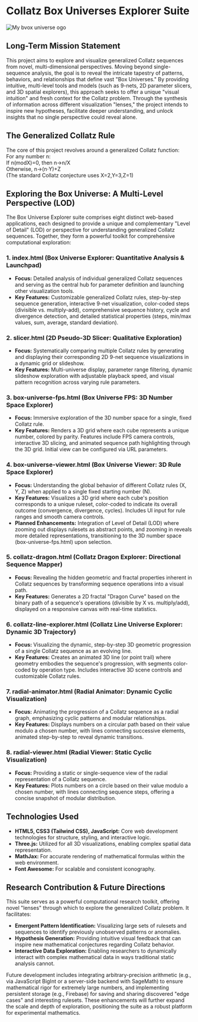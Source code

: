 # **Collatz Box Universes Explorer Suite**
![My bvox universe ogo](Gemini_Generated_Image_36ro5936ro5936ro.png)


## **Long-Term Mission Statement**

This project aims to explore and visualize generalized Collatz sequences from novel, multi-dimensional perspectives. Moving beyond single-sequence analysis, the goal is to reveal the intricate tapestry of patterns, behaviors, and relationships that define vast "Box Universes." By providing intuitive, multi-level tools and models (such as 9-nets, 2D parameter slicers, and 3D spatial explorers), this approach seeks to offer a unique "visual intuition" and fresh context for the Collatz problem. Through the synthesis of information across different visualization "lenses," the project intends to inspire new hypotheses, facilitate deeper understanding, and unlock insights that no single perspective could reveal alone.

## **The Generalized Collatz Rule**

The core of this project revolves around a generalized Collatz function:  
For any number n:  
If n(modX)=0, then n→n/X  
Otherwise, n→(n⋅Y)+Z  
(The standard Collatz conjecture uses X=2,Y=3,Z=1)

## **Exploring the Box Universe: A Multi-Level Perspective (LOD)**

The Box Universe Explorer suite comprises eight distinct web-based applications, each designed to provide a unique and complementary "Level of Detail" (LOD) or perspective for understanding generalized Collatz sequences. Together, they form a powerful toolkit for comprehensive computational exploration:

### **1\. index.html (Box Universe Explorer: Quantitative Analysis & Launchpad)**

* **Focus:** Detailed analysis of individual generalized Collatz sequences and serving as the central hub for parameter definition and launching other visualization tools.  
* **Key Features:** Customizable generalized Collatz rules, step-by-step sequence generation, interactive 9-net visualization, color-coded steps (divisible vs. multiply-add), comprehensive sequence history, cycle and divergence detection, and detailed statistical properties (steps, min/max values, sum, average, standard deviation).

### **2\. slicer.html (2D Pseudo-3D Slicer: Qualitative Exploration)**

* **Focus:** Systematically comparing multiple Collatz rules by generating and displaying their corresponding 2D 9-net sequence visualizations in a dynamic grid or slideshow.  
* **Key Features:** Multi-universe display, parameter range filtering, dynamic slideshow exploration with adjustable playback speed, and visual pattern recognition across varying rule parameters.

### **3\. box-universe-fps.html (Box Universe FPS: 3D Number Space Explorer)**

* **Focus:** Immersive exploration of the 3D number space for a single, fixed Collatz rule.  
* **Key Features:** Renders a 3D grid where each cube represents a unique number, colored by parity. Features include FPS camera controls, interactive 3D slicing, and animated sequence path highlighting through the 3D grid. Initial view can be configured via URL parameters.

### **4\. box-universe-viewer.html (Box Universe Viewer: 3D Rule Space Explorer)**

* **Focus:** Understanding the global behavior of different Collatz rules (X, Y, Z) when applied to a single fixed starting number (N).  
* **Key Features:** Visualizes a 3D grid where each cube's position corresponds to a unique ruleset, color-coded to indicate its overall outcome (convergence, divergence, cycles). Includes UI input for rule ranges and smooth camera controls.  
* **Planned Enhancements:** Integration of Level of Detail (LOD) where zooming out displays rulesets as abstract points, and zooming in reveals more detailed representations, transitioning to the 3D number space (box-universe-fps.html) upon selection.

### **5\. collatz-dragon.html (Collatz Dragon Explorer: Directional Sequence Mapper)**

* **Focus:** Revealing the hidden geometric and fractal properties inherent in Collatz sequences by transforming sequence operations into a visual path.  
* **Key Features:** Generates a 2D fractal "Dragon Curve" based on the binary path of a sequence's operations (divisible by X vs. multiply/add), displayed on a responsive canvas with real-time statistics.

### **6\. collatz-line-explorer.html (Collatz Line Universe Explorer: Dynamic 3D Trajectory)**

* **Focus:** Visualizing the dynamic, step-by-step 3D geometric progression of a single Collatz sequence as an evolving line.  
* **Key Features:** Creates an animated 3D line (or point trail) where geometry embodies the sequence's progression, with segments color-coded by operation type. Includes interactive 3D scene controls and customizable Collatz rules.

### **7\. radial-animator.html (Radial Animator: Dynamic Cyclic Visualization)**

* **Focus:** Animating the progression of a Collatz sequence as a radial graph, emphasizing cyclic patterns and modular relationships.  
* **Key Features:** Displays numbers on a circular path based on their value modulo a chosen number, with lines connecting successive elements, animated step-by-step to reveal dynamic transitions.

### **8\. radial-viewer.html (Radial Viewer: Static Cyclic Visualization)**

* **Focus:** Providing a static or single-sequence view of the radial representation of a Collatz sequence.  
* **Key Features:** Plots numbers on a circle based on their value modulo a chosen number, with lines connecting sequence steps, offering a concise snapshot of modular distribution.

## **Technologies Used**

* **HTML5, CSS3 (Tailwind CSS), JavaScript:** Core web development technologies for structure, styling, and interactive logic.  
* **Three.js:** Utilized for all 3D visualizations, enabling complex spatial data representation.  
* **MathJax:** For accurate rendering of mathematical formulas within the web environment.  
* **Font Awesome:** For scalable and consistent iconography.

## **Research Contribution & Future Directions**

This suite serves as a powerful computational research toolkit, offering novel "lenses" through which to explore the generalized Collatz problem. It facilitates:

* **Emergent Pattern Identification:** Visualizing large sets of rulesets and sequences to identify previously unobserved patterns or anomalies.  
* **Hypothesis Generation:** Providing intuitive visual feedback that can inspire new mathematical conjectures regarding Collatz behavior.  
* **Interactive Data Exploration:** Enabling researchers to dynamically interact with complex mathematical data in ways traditional static analysis cannot.

Future development includes integrating arbitrary-precision arithmetic (e.g., via JavaScript BigInt or a server-side backend with SageMath) to ensure mathematical rigor for extremely large numbers, and implementing persistent storage (e.g., Firebase) for saving and sharing discovered "edge cases" and interesting rulesets. These enhancements will further expand the scale and depth of exploration, positioning the suite as a robust platform for experimental mathematics.

